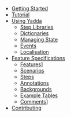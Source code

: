 * [Getting Started](getting-started/README.md)
* [Tutorial](tutorial/README.md)
* [Using Yadda](usage/README.md)
    * [Step Libraries](usage/step-libraries.md)
    * [Dictionaries](usage/dictionaries.md)
    * [Managing State](usage/managing-state.md)
    * [Events](usage/events.md)
    * [Localisation](usage/localisation.md)
* [Feature Specifications](feature-specs/README.md)
    * [Features](feature-specs/features.md)]
    * [Scenarios](feature-specs/scenarios.md)
    * [Steps](feature-specs/steps.md)
    * [Annotations](feature-specs/annotations.md)
    * [Backgrounds](feature-specs/backgrounds.md)
    * [Example Tables](feature-specs/example-tables.md)
    * [Comments](feature-specs/comments.md)]
* [Contributing](contributing/README.md)
